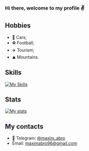 ### Hi there, welcome to my profile ✌️

## Hobbies

- 🚗 Cars;
- ⚽️ Football;
- ✈️ Tourism;
- ⛰️ Mountains.

## Skills
[![My Skills](https://skillicons.dev/icons?i=js,ts,vue,nuxt,webpack,express,mysql,html,css,sass,express,vite,bash,bootstrap,tailwind,gulp,mongodb,nginx,git)](https://skillicons.dev)

## Stats
[![My stats](https://www.codewars.com/users/schwarzer88/badges/large)](https://www.codewars.com/users/schwarzer88)

## My contacts
- 📱 Telegram: [@maxim_abro](https://t.me/maxim_abro)
- Email: [maximabro96@gmail.com](mailto:maximabro96@gmail.com)
